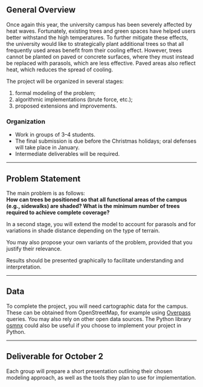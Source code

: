 ## General Overview

Once again this year, the university campus has been severely affected by heat waves. Fortunately, existing trees and green spaces have helped users better withstand the high temperatures. To further mitigate these effects, the university would like to strategically plant additional trees so that all frequently used areas benefit from their cooling effect. However, trees cannot be planted on paved or concrete surfaces, where they must instead be replaced with parasols, which are less effective. Paved areas also reflect heat, which reduces the spread of cooling.

The project will be organized in several stages:

1. formal modeling of the problem;  
2. algorithmic implementations (brute force, etc.);  
3. proposed extensions and improvements.  

### Organization

* Work in groups of 3–4 students.  
* The final submission is due before the Christmas holidays; oral defenses will take place in January.  
* Intermediate deliverables will be required.  

---

## Problem Statement

The main problem is as follows:  
**How can trees be positioned so that all functional areas of the campus (e.g., sidewalks) are shaded? What is the minimum number of trees required to achieve complete coverage?**

In a second stage, you will extend the model to account for parasols and for variations in shade distance depending on the type of terrain.  

You may also propose your own variants of the problem, provided that you justify their relevance.  

Results should be presented graphically to facilitate understanding and interpretation.  

---

## Data

To complete the project, you will need cartographic data for the campus. These can be obtained from OpenStreetMap, for example using [Overpass](https://overpass-turbo.eu/) queries. You may also rely on other open data sources. The Python library [osmnx](https://osmnx.readthedocs.io/en/stable/) could also be useful if you choose to implement your project in Python.  

---

## Deliverable for October 2

Each group will prepare a short presentation outlining their chosen modeling approach, as well as the tools they plan to use for implementation.